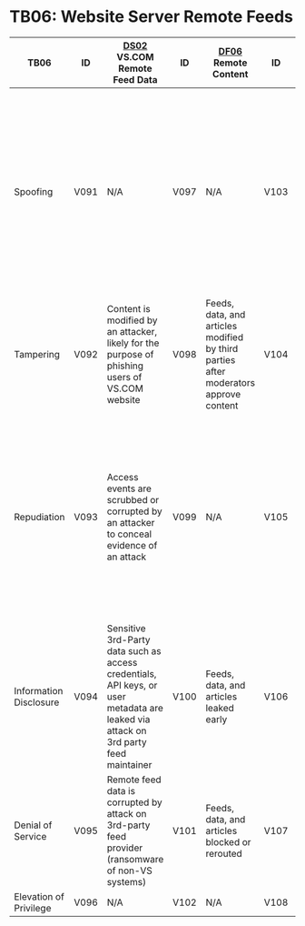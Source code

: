 # TB06: Website Server Remote Feeds

| TB06                   | ID   | [DS02](../assets/DS02.md) VS.COM Remote Feed Data                                                                                  | ID   | [DF06](../assets/DF06.md) Remote Content                                             | ID   | [E06](../assets/E06.md) External Content Aggregators                                                                                                                                                   |
|------------------------|------|------------------------------------------------------------------------------------------------------------------------------------|------|--------------------------------------------------------------------------------------|------|--------------------------------------------------------------------------------------------------------------------------------------------------------------------------------------------------------|
| Spoofing               | V091 | N/A                                                                                                                                | V097 | N/A                                                                                  | V103 | Attacker impersonates content aggregator (social engineering) to enable other attacks such as collecting PII for sale on the dark web (information disclosure) and ransomware (elevation of privelege) |
| Tampering              | V092 | Content is modified by an attacker, likely for the purpose of phishing users of VS.COM website                                     | V098 | Feeds, data, and articles modified by third parties after moderators approve content | V104 | N/A                                                                                                                                                                                                    |
| Repudiation            | V093 | Access events are scrubbed or corrupted by an attacker to conceal evidence of an attack                                            | V099 | N/A                                                                                  | V105 | VS Team members do not keep records of their interactions with external aggregators, which makes it harder to trace interactions to determine whether and how a social engineering attack occurred     |
| Information Disclosure | V094 | Sensitive 3rd-Party data such as access credentials, API keys, or user metadata are leaked via attack on 3rd party feed maintainer | V100 | Feeds, data, and articles leaked early                                               | V106 | N/A                                                                                                                                                                                                    |
| Denial of Service      | V095 | Remote feed data is corrupted by attack on 3rd-party feed provider (ransomware of non-VS systems)                                  | V101 | Feeds, data, and articles blocked or rerouted                                        | V107 | N/A                                                                                                                                                                                                    |
| Elevation of Privilege | V096 | N/A                                                                                                                                | V102 | N/A                                                                                  | V108 | N/A                                                                                                                                                                                                    |
